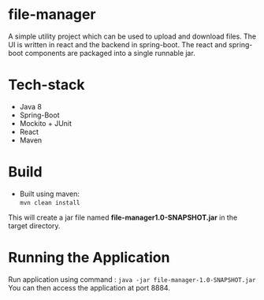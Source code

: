 # file-manager
A simple utility project which can be used to upload and download files.
The UI is written in react and the backend in spring-boot.
The react and spring-boot components are packaged into a single runnable jar.

# Tech-stack
- Java 8
- Spring-Boot
- Mockito + JUnit
- React
- Maven

# Build
- Built using maven:   
    `mvn clean install` 
     
This will create a jar file named **file-manager1.0-SNAPSHOT.jar** in the target directory.
    
# Running the Application 
Run application using command :
`java -jar file-manager-1.0-SNAPSHOT.jar`  
You can then access the application at port 8884.

